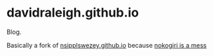 # davidraleigh.github.io
Blog.

Basically a fork of [nsipplswezey.github.io](https://github.com/nsipplswezey/nsipplswezey.github.io) because [nokogiri is a mess](https://github.com/sparklemotion/nokogiri/issues/1445)

